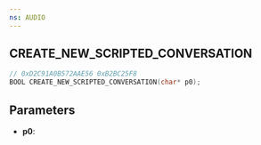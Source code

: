 ```yaml
---
ns: AUDIO
---
```

## CREATE_NEW_SCRIPTED_CONVERSATION

```c
// 0xD2C91A0B572AAE56 0xB2BC25F8
BOOL CREATE_NEW_SCRIPTED_CONVERSATION(char* p0);
```

## Parameters
* **p0**:
